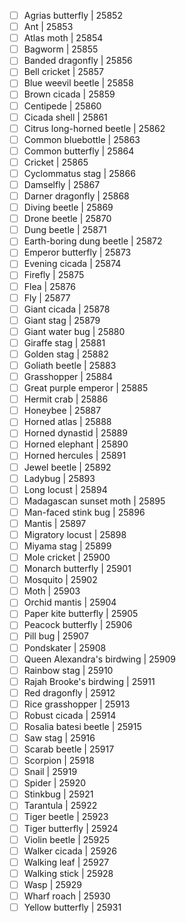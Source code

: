 - [ ] Agrias butterfly | 25852
- [ ] Ant | 25853
- [ ] Atlas moth | 25854
- [ ] Bagworm | 25855
- [ ] Banded dragonfly | 25856
- [ ] Bell cricket | 25857
- [ ] Blue weevil beetle | 25858
- [ ] Brown cicada | 25859
- [ ] Centipede | 25860
- [ ] Cicada shell | 25861
- [ ] Citrus long-horned beetle | 25862
- [ ] Common bluebottle | 25863
- [ ] Common butterfly | 25864
- [ ] Cricket | 25865
- [ ] Cyclommatus stag | 25866
- [ ] Damselfly | 25867
- [ ] Darner dragonfly | 25868
- [ ] Diving beetle | 25869
- [ ] Drone beetle | 25870
- [ ] Dung beetle | 25871
- [ ] Earth-boring dung beetle | 25872
- [ ] Emperor butterfly | 25873
- [ ] Evening cicada | 25874
- [ ] Firefly | 25875
- [ ] Flea | 25876
- [ ] Fly | 25877
- [ ] Giant cicada | 25878
- [ ] Giant stag | 25879
- [ ] Giant water bug | 25880
- [ ] Giraffe stag | 25881
- [ ] Golden stag | 25882
- [ ] Goliath beetle | 25883
- [ ] Grasshopper | 25884
- [ ] Great purple emperor | 25885
- [ ] Hermit crab | 25886
- [ ] Honeybee | 25887
- [ ] Horned atlas | 25888
- [ ] Horned dynastid | 25889
- [ ] Horned elephant | 25890
- [ ] Horned hercules | 25891
- [ ] Jewel beetle | 25892
- [ ] Ladybug | 25893
- [ ] Long locust | 25894
- [ ] Madagascan sunset moth | 25895
- [ ] Man-faced stink bug | 25896
- [ ] Mantis | 25897
- [ ] Migratory locust | 25898
- [ ] Miyama stag | 25899
- [ ] Mole cricket | 25900
- [ ] Monarch butterfly | 25901
- [ ] Mosquito | 25902
- [ ] Moth | 25903
- [ ] Orchid mantis | 25904
- [ ] Paper kite butterfly | 25905
- [ ] Peacock butterfly | 25906
- [ ] Pill bug | 25907
- [ ] Pondskater | 25908
- [ ] Queen Alexandra's birdwing | 25909
- [ ] Rainbow stag | 25910
- [ ] Rajah Brooke's birdwing | 25911
- [ ] Red dragonfly | 25912
- [ ] Rice grasshopper | 25913
- [ ] Robust cicada | 25914
- [ ] Rosalia batesi beetle | 25915
- [ ] Saw stag | 25916
- [ ] Scarab beetle | 25917
- [ ] Scorpion | 25918
- [ ] Snail | 25919
- [ ] Spider | 25920
- [ ] Stinkbug | 25921
- [ ] Tarantula | 25922
- [ ] Tiger beetle | 25923
- [ ] Tiger butterfly | 25924
- [ ] Violin beetle | 25925
- [ ] Walker cicada | 25926
- [ ] Walking leaf | 25927
- [ ] Walking stick | 25928
- [ ] Wasp | 25929
- [ ] Wharf roach | 25930
- [ ] Yellow butterfly | 25931
